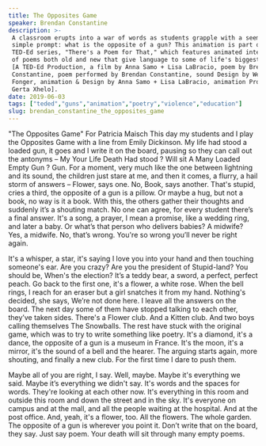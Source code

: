 ```yaml
---
title: The Opposites Game
speaker: Brendan Constantine
description: >-
 A classroom erupts into a war of words as students grapple with a seemingly
 simple prompt: what is the opposite of a gun? This animation is part of the
 TED-Ed series, "There's a Poem for That," which features animated interpretations
 of poems both old and new that give language to some of life's biggest feelings.
 [A TED-Ed Production, a film by Anna Samo + Lisa LaBracio, poem by Brendan
 Constantine, poem performed by Brendan Constantine, sound Design by Weston
 Fonger, animation & Design by Anna Samo + Lisa LaBracio, animation Produced by
 Gerta Xhelo].
date: 2019-06-03
tags: ["teded","guns","animation","poetry","violence","education"]
slug: brendan_constantine_the_opposites_game
---
```


"The Opposites Game" For Patricia Maisch This day my students and I play the Opposites
Game with a line from Emily Dickinson. My life had stood a loaded gun, it goes and I
write it on the board, pausing so they can call out the antonyms – My Your Life Death Had
stood ? Will sit A Many Loaded Empty Gun ? Gun. For a moment, very much like the one
between lightning and its sound, the children just stare at me, and then it comes, a
flurry, a hail storm of answers – Flower, says one. No, Book, says another. That's
stupid, cries a third, the opposite of a gun is a pillow. Or maybe a hug, but not a book,
 no way is it a book. With this, the others gather their thoughts and suddenly it’s a
shouting match. No one can agree, for every student there’s a final answer. It's a song,
a prayer, I mean a promise, like a wedding ring, and later a baby. Or what’s that person
who delivers babies? A midwife? Yes, a midwife. No, that’s wrong. You're so wrong you’ll
never be right again.

 It's a whisper, a star, it's saying I love you into your hand and then touching
someone's ear. Are you crazy? Are you the president of Stupid-land? You should be, 
When's the election? It’s a teddy bear, a sword, a perfect, perfect peach. Go back to the
first one, it's a flower, a white rose. When the bell rings, I reach for an eraser but a
girl snatches it from my hand. Nothing's decided, she says, We’re not done here. I leave
all the answers on the board. The next day some of them have stopped talking to each
other, they’ve taken sides. There's a Flower club. And a Kitten club. And two boys
calling themselves The Snowballs. The rest have stuck with the original game, which was
to try to write something like poetry. It's a diamond, it's a dance, the opposite of a gun
is a museum in France. It's the moon, it's a mirror, it's the sound of a bell and the
hearer. The arguing starts again, more shouting, and finally a new club. For the first
time I dare to push them.

Maybe all of you are right, I say. Well, maybe. Maybe it's everything we said. Maybe it’s
everything we didn't say. It's words and the spaces for words. They're looking at each
other now. It's everything in this room and outside this room and down the street and in
the sky. It's everyone on campus and at the mall, and all the people waiting at the
hospital. And at the post office. And, yeah, it's a flower, too. All the flowers. The
whole garden. The opposite of a gun is wherever you point it. Don’t write that on the
board, they say. Just say poem. Your death will sit through many empty
poems.

<!--
ad_duration=0
event="TED-Ed"
external_start_time=0
intro_duration=0
is_subtitle_required="False"
is_talk_featured="False"
language="en"
language_swap="False"
native_language="en"
number_of_related_talks=6
number_of_speakers=1
number_of_subtitled_videos=0
number_of_tags=6
number_of_talk_download_languages=16
number_of_talk_more_resources=0
number_of_talk_recommendations=0
number_of_talks_take_actions=0
post_ad_duration=0
published_timestamp="2019-06-03 19:32:42"
recording_date="2019-06-03"
speaker_is_published=0
speaker_name="Brendan Constantine"
talk_name="The Opposites Game"
talks_tags=["teded","guns","animation","poetry","violence","education"]
url_photo_talk="https://s3.amazonaws.com/talkstar-photos/uploads/fcb28363-5da8-4f12-b529-204af36a15da/Opposites_Game_Textless.jpg"
url_webpage="https://www.ted.com/talks/brendan_constantine_the_opposites_game"
video_type_name="TED-Ed Original"
-->